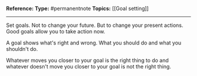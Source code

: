 
**Reference:**
**Type:** #permanentnote 
**Topics:** [[Goal setting]] 

----
Set goals. Not to change your future. But to change your present actions. Good goals allow you to take action now. 

A goal shows what's right and wrong. What you should do and what you shouldn't do.

Whatever moves you closer to your goal is the right thing to do and whatever doesn't move you closer to your goal is not the right thing.



